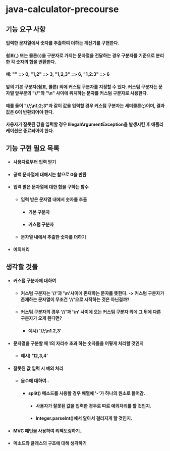 # java-calculator-precourse
## 기능 요구 사항
#### 입력한 문자열에서 숫자를 추출하여 더하는 계산기를 구현한다.

#### 쉼표(,) 또는 콜론(:)을 구분자로 가지는 문자열을 전달하는 경우 구분자를 기준으로 분리한 각 숫자의 합을 반환한다.
#### 예: "" => 0, "1,2" => 3, "1,2,3" => 6, "1,2:3" => 6
#### 앞의 기본 구분자(쉼표, 콜론) 외에 커스텀 구분자를 지정할 수 있다. 커스텀 구분자는 문자열 앞부분의 "//"와 "\n" 사이에 위치하는 문자를 커스텀 구분자로 사용한다.
#### 예를 들어 "//;\n1;2;3"과 같이 값을 입력할 경우 커스텀 구분자는 세미콜론(;)이며, 결과 값은 6이 반환되어야 한다.
#### 사용자가 잘못된 값을 입력할 경우 IllegalArgumentException을 발생시킨 후 애플리케이션은 종료되어야 한다.

## 기능 구현 필요 목록
+ #### 사용자로부터 입력 받기
+ #### 공백 문자열에 대해서는 합으로 0을 반환
+ #### 입력 받은 문자열에 대한 합을 구하는 함수
  + #### 입력 받은 문자열 내에서 숫자를 추출 
    + #### 기본 구분자
    + #### 커스텀 구분자
  + #### 문자열 내에서 추출한 숫자를 더하기
+ #### 예외처리
## 생각할 것들
  + #### 커스텀 구분자에 대하여
      + #### 커스텀 구분자는 '//'과 '\n'사이에 존재하는 문자를 뜻한다. -> 커스텀 구분자가 존재하는 문자열이 무조건 '//'으로 시작하는 것은 아닌걸까?
      + #### 커스텀 구분자의 경우 '//'과 '\n' 사이에 오는 커스텀 구분자 외에 그 뒤에 다른 구분자가 오게 된다면?
        + #### 예시) '//;\n1.2,3'
+ #### 문자열을 구분할 때 1의 자리수 초과 하는 숫자들을 어떻게 처리할 것인지
  + #### 예시) '12,3,4'
+ #### 잘못된 값 입력 시 예외 처리
  + #### 음수에 대하여..
    + #### split() 메소드를 사용할 경우 배열에 '-'가 하나의 원소로 들어감.
      + #### 사용자가 잘못된 값을 입력한 경우로 따로 예외처리를 할 것인지.
      + #### Integer.parseInt()에서 알아서 걸러지게 할 것인지.
+ #### MVC 패턴을 사용하여 리팩토링하기..
+ #### 메소드와 클래스의 구조에 대해 생각하기